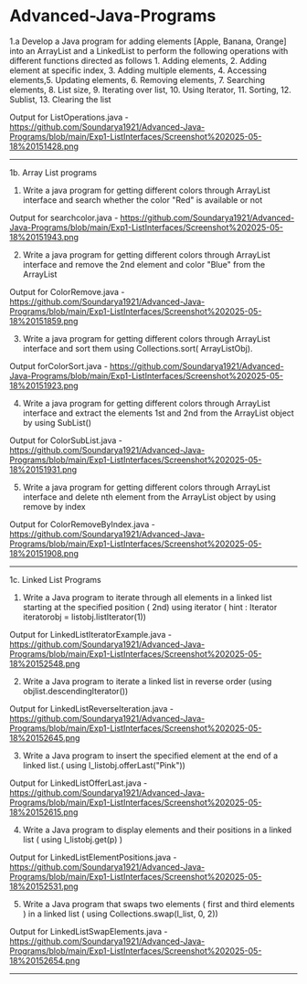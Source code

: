 # Advanced-Java-Programs
1.a Develop a Java program for adding elements [Apple, Banana, Orange] into an ArrayList and a LinkedList to perform the following operations with different functions directed as follows 1. Adding elements, 2. Adding element at specific index, 3. Adding multiple elements, 4. Accessing elements,5. Updating elements, 6. Removing elements, 7. Searching elements, 8. List size, 9. Iterating over list, 10. Using Iterator, 11. Sorting, 12. Sublist, 13. Clearing the list

Output for ListOperations.java - https://github.com/Soundarya1921/Advanced-Java-Programs/blob/main/Exp1-ListInterfaces/Screenshot%202025-05-18%20151428.png

---------------------------------------------------------------------------------------------------------------------------------------------------------------------------------------------------------------------

1b. Array List programs

1. Write a java program for getting different colors through ArrayList interface and search whether the color "Red" is available or not

Output for searchcolor.java -  https://github.com/Soundarya1921/Advanced-Java-Programs/blob/main/Exp1-ListInterfaces/Screenshot%202025-05-18%20151943.png

2. Write a java program for getting different colors through ArrayList interface and remove the 2nd element and color "Blue" from the ArrayList

Output for ColorRemove.java -  https://github.com/Soundarya1921/Advanced-Java-Programs/blob/main/Exp1-ListInterfaces/Screenshot%202025-05-18%20151859.png

3. Write a java program for getting different colors through ArrayList interface and sort them using Collections.sort( ArrayListObj).

Output forColorSort.java - https://github.com/Soundarya1921/Advanced-Java-Programs/blob/main/Exp1-ListInterfaces/Screenshot%202025-05-18%20151923.png

4. Write a java program for getting different colors through ArrayList interface and extract the elements 1st and 2nd from the ArrayList object by using SubList()

Output for ColorSubList.java - https://github.com/Soundarya1921/Advanced-Java-Programs/blob/main/Exp1-ListInterfaces/Screenshot%202025-05-18%20151931.png

5. Write a java program for getting different colors through ArrayList interface and delete nth element from the ArrayList object by using remove by index

Output for ColorRemoveByIndex.java - https://github.com/Soundarya1921/Advanced-Java-Programs/blob/main/Exp1-ListInterfaces/Screenshot%202025-05-18%20151908.png

---------------------------------------------------------------------------------------------------------------------------------------------------------------------------------------------------------------------

1c. Linked List Programs

1. Write a Java program to iterate through all elements in a linked list starting at the specified position ( 2nd) using iterator ( hint : Iterator iteratorobj = listobj.listIterator(1))

Output for LinkedListIteratorExample.java - https://github.com/Soundarya1921/Advanced-Java-Programs/blob/main/Exp1-ListInterfaces/Screenshot%202025-05-18%20152548.png

2. Write a Java program to iterate a linked list in reverse order (using objlist.descendingIterator())

Output for LinkedListReverseIteration.java - https://github.com/Soundarya1921/Advanced-Java-Programs/blob/main/Exp1-ListInterfaces/Screenshot%202025-05-18%20152645.png

3. Write a Java program to insert the specified element at the end of a linked list.( using l_listobj.offerLast("Pink"))

Output for LinkedListOfferLast.java - https://github.com/Soundarya1921/Advanced-Java-Programs/blob/main/Exp1-ListInterfaces/Screenshot%202025-05-18%20152615.png

4. Write a Java program to display elements and their positions in a linked list ( using l_listobj.get(p) )

Output for LinkedListElementPositions.java - https://github.com/Soundarya1921/Advanced-Java-Programs/blob/main/Exp1-ListInterfaces/Screenshot%202025-05-18%20152531.png

5. Write a Java program that swaps two elements ( first and third elements ) in a linked list ( using Collections.swap(l_list, 0, 2))

Output for LinkedListSwapElements.java - https://github.com/Soundarya1921/Advanced-Java-Programs/blob/main/Exp1-ListInterfaces/Screenshot%202025-05-18%20152654.png

---------------------------------------------------------------------------------------------------------------------------------------------------------------------------------------------------------------------

